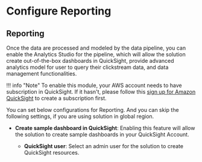 # Configure Reporting

## Reporting
Once the data are processed and modeled by the data pipeline, you can enable the Analytics Studio for the pipeline, which will allow the solution create out-of-the-box dashboards in QuickSight, provide advanced analytics model for user to query their clickstream data, and data management functionalities.



!!! info "Note"
    To enable this module, your AWS account needs to have subscription in QuickSight. If it hasn't, please follow this [sign up for Amazon QuickSight](https://docs.aws.amazon.com/quicksight/latest/user/signing-up.html) to create a subscription first.


You can set below configurations for Reporting. And you can skip the following settings, if you are using solution in global region.

  * **Create sample dashboard in QuickSight**: Enabling this feature will allow the solution to create sample dashboards in your QuickSight Account.

    * **QuickSight user**: Select an admin user for the solution to create QuickSight resources.




